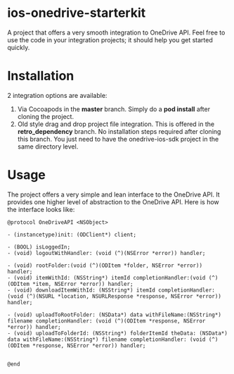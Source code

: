 # ios-onedrive-starterkit
A project that offers a very smooth integration to OneDrive API. Feel free to use the code in your integration projects; it should help you get started quickly.

# Installation
2 integration options are available:

1. Via Cocoapods in the **master** branch. Simply do a **pod install** after cloning the project.
2. Old style drag and drop project file integration. This is offered in the **retro_dependency** branch. No installation steps required after cloning this branch. You just need to have the onedrive-ios-sdk project in the same directory level.


# Usage

The project offers a very simple and lean interface to the OneDrive API. It provides one higher level of abstraction to the OneDrive API. Here is how the interface looks like:

```
@protocol OneDriveAPI <NSObject>

- (instancetype)init: (ODClient*) client;

- (BOOL) isLoggedIn;
- (void) logoutWithHandler: (void (^)(NSError *error)) handler;

- (void) rootFolder:(void (^)(ODItem *folder, NSError *error)) handler;
- (void) itemWithId: (NSString*) itemId completionHandler:(void (^)(ODItem *item, NSError *error)) handler;
- (void) downloadItemWithId: (NSString*) itemId completionHandler: (void (^)(NSURL *location, NSURLResponse *response, NSError *error)) handler;

- (void) uploadToRootFolder: (NSData*) data withFileName:(NSString*) filename completionHandler: (void (^)(ODItem *response, NSError *error)) handler;
- (void) uploadToFolderId: (NSString*) folderItemId theData: (NSData*) data withFileName:(NSString*) filename completionHandler: (void (^)(ODItem *response, NSError *error)) handler;


@end
```
